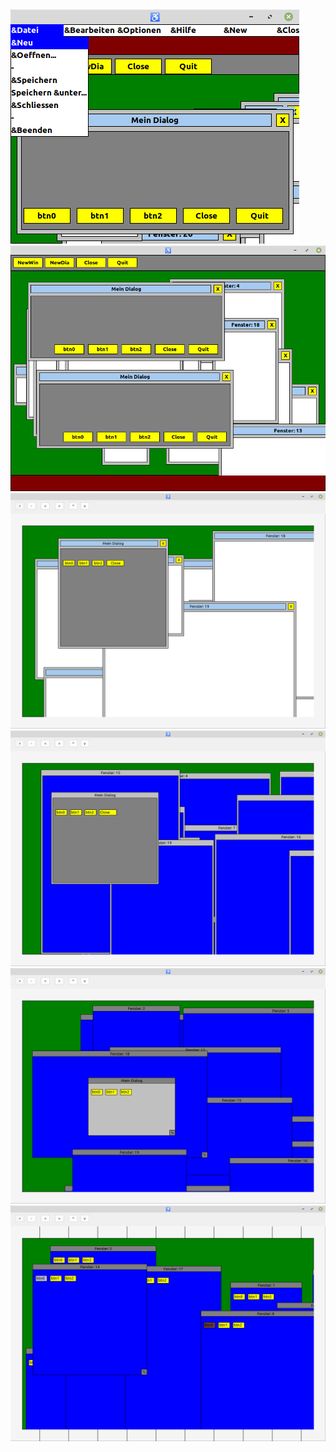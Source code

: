 <img src="image5.png">
<img src="image4.png">
<img src="image3.png">
<img src="image2.png">
<img src="image1.png">
<img src="image0.png">
